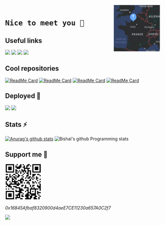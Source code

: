 <img align="right" width="150" height="150" src="https://github.com/arthuRHD/arthuRHD/blob/master/map.png">

# `Nice to meet you 🤝`

## Useful links

[<img src="https://external-content.duckduckgo.com/iu/?u=https%3A%2F%2Fpngimg.com%2Fuploads%2FlinkedIn%2FlinkedIn_PNG32.png&f=1&nofb=1" width=90>](https://www.linkedin.com/in/arthur-richard-884645176/)
[<img src="https://external-content.duckduckgo.com/iu/?u=https%3A%2F%2Fcdn-images-1.medium.com%2Fmax%2F238%2F1*lKCnIMB8qvRyiEkAZCvfug%402x.png&f=1&nofb=1" width=100>](https://gitcoin.co/arthurhd)
[<img src="https://external-content.duckduckgo.com/iu/?u=https%3A%2F%2Fcdn4.iconfinder.com%2Fdata%2Ficons%2Flogos-and-brands%2F512%2F97_Docker_logo_logos-512.png&f=1&nofb=1" width=100>](https://hub.docker.com/u/arichard76)
[<img src="https://external-content.duckduckgo.com/iu/?u=https%3A%2F%2F1.bp.blogspot.com%2F-3vjua3XTKXY%2FXA-QFPCIdII%2FAAAAAAAAVAg%2Fi3Gpp6O3gyYO4hNW25DJ4lGy2nSc3R_6wCLcBGAs%2Fs1600%2Fpypi.png&f=1&nofb=1" width=90>](https://pypi.org/user/arthuRHD/)

## Cool repositories

[![ReadMe Card](https://github-readme-stats.vercel.app/api/pin/?username=arthuRHD&repo=.vscode&show_owner=true)](https://github.com/arthuRHD/.vscode)
[![ReadMe Card](https://github-readme-stats.vercel.app/api/pin/?username=arthuRHD&repo=coincli&show_owner=true)](https://github.com/arthuRHD/coincli)
[![ReadMe Card](https://github-readme-stats.vercel.app/api/pin/?username=arthuRHD&repo=ML_ImageRecognizer&show_owner=true)](https://github.com/arthuRHD/ML_ImageRecognizer)
[![ReadMe Card](https://github-readme-stats.vercel.app/api/pin/?username=arthuRHD&repo=AppliGSB&show_owner=true)](https://github.com/arthuRHD/AppliGSB)

## Deployed :rocket:

[<img src="https://play-lh.googleusercontent.com/YP6BxvQBdaHyFOh6UCs_8cvGiXjHmgbFtxjsGgYwFDWIKMEH6rk2mwMMZbaX3jmBHjnl=s180" width=100>](https://play.google.com/store/apps/details?id=com.cubes.poiretopoire)
[<img src="https://external-content.duckduckgo.com/iu/?u=http%3A%2F%2Fvignette4.wikia.nocookie.net%2Fsims%2Fimages%2Fd%2Fda%2FTS4_Logo_Plumbob.jpg.png%2Frevision%2Flatest%3Fcb%3D20130805025749&f=1&nofb=1" width=50>](https://simscheats.fr/)

## Stats ⚡

[![Anurag's github stats](https://github-readme-stats.vercel.app/api?username=arthuRHD&count_private=true&show_icons=true&)](https://github.com/anuraghazra/github-readme-stats)
![Bishal's github Programming stats](https://github-readme-stats.vercel.app/api/top-langs/?username=arthuRHD&show_icons=true&layout=compact&hide=TSQL)

## Support me 🌱


![0x16845Afbaf8320900d4aeE7CE11230a657A0C2f7](https://github.com/arthuRHD/arthuRHD/blob/master/wallet.png)

_0x16845Afbaf8320900d4aeE7CE11230a657A0C2f7_

[<img src="https://external-content.duckduckgo.com/iu/?u=https%3A%2F%2Fwww.cd-mentielmagazine.fr%2Fwp-content%2Fuploads%2F2020%2F11%2Fcoinbase.png&f=1&nofb=1" width=100>](https://coinbase.com/join/richar_ik45)
